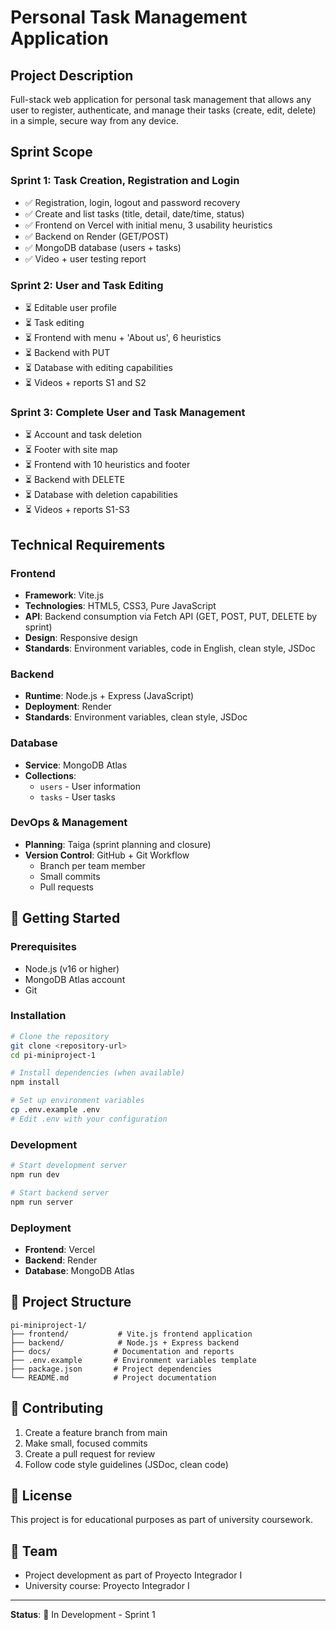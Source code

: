 # Personal Task Management Application

## Project Description
Full-stack web application for personal task management that allows any user to register, authenticate, and manage their tasks (create, edit, delete) in a simple, secure way from any device.

## Sprint Scope

### Sprint 1: Task Creation, Registration and Login
- ✅ Registration, login, logout and password recovery
- ✅ Create and list tasks (title, detail, date/time, status)
- ✅ Frontend on Vercel with initial menu, 3 usability heuristics
- ✅ Backend on Render (GET/POST)
- ✅ MongoDB database (users + tasks)
- ✅ Video + user testing report

### Sprint 2: User and Task Editing
- ⏳ Editable user profile
- ⏳ Task editing
- ⏳ Frontend with menu + 'About us', 6 heuristics
- ⏳ Backend with PUT
- ⏳ Database with editing capabilities
- ⏳ Videos + reports S1 and S2

### Sprint 3: Complete User and Task Management
- ⏳ Account and task deletion
- ⏳ Footer with site map
- ⏳ Frontend with 10 heuristics and footer
- ⏳ Backend with DELETE
- ⏳ Database with deletion capabilities
- ⏳ Videos + reports S1-S3

## Technical Requirements

### Frontend
- **Framework**: Vite.js
- **Technologies**: HTML5, CSS3, Pure JavaScript
- **API**: Backend consumption via Fetch API (GET, POST, PUT, DELETE by sprint)
- **Design**: Responsive design
- **Standards**: Environment variables, code in English, clean style, JSDoc

### Backend
- **Runtime**: Node.js + Express (JavaScript)
- **Deployment**: Render
- **Standards**: Environment variables, clean style, JSDoc

### Database
- **Service**: MongoDB Atlas
- **Collections**: 
  - `users` - User information
  - `tasks` - User tasks

### DevOps & Management
- **Planning**: Taiga (sprint planning and closure)
- **Version Control**: GitHub + Git Workflow
  - Branch per team member
  - Small commits
  - Pull requests

## 🚀 Getting Started

### Prerequisites
- Node.js (v16 or higher)
- MongoDB Atlas account
- Git

### Installation
```bash
# Clone the repository
git clone <repository-url>
cd pi-miniproject-1

# Install dependencies (when available)
npm install

# Set up environment variables
cp .env.example .env
# Edit .env with your configuration
```

### Development
```bash
# Start development server
npm run dev

# Start backend server
npm run server
```

### Deployment
- **Frontend**: Vercel
- **Backend**: Render
- **Database**: MongoDB Atlas

## 📁 Project Structure
```
pi-miniproject-1/
├── frontend/           # Vite.js frontend application
├── backend/            # Node.js + Express backend
├── docs/              # Documentation and reports
├── .env.example       # Environment variables template
├── package.json       # Project dependencies
└── README.md          # Project documentation
```

## 🤝 Contributing
1. Create a feature branch from main
2. Make small, focused commits
3. Create a pull request for review
4. Follow code style guidelines (JSDoc, clean code)

## 📝 License
This project is for educational purposes as part of university coursework.

## 👥 Team
- Project development as part of Proyecto Integrador I
- University course: Proyecto Integrador I

---

**Status**: 🚧 In Development - Sprint 1
